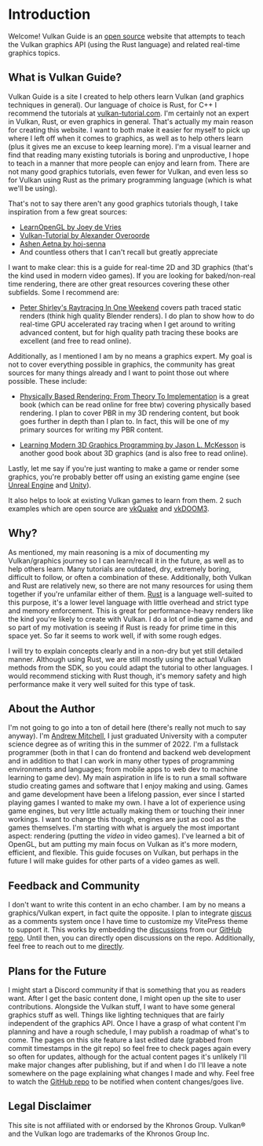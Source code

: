 # Introduction

Welcome! Vulkan Guide is an [open source](https://github.com/realandrew/vulkan_guide) website that attempts to teach the Vulkan graphics API (using the Rust language) and related real-time graphics topics.

## What is Vulkan Guide?

Vulkan Guide is a site I created to help others learn Vulkan (and graphics techniques in general). Our language of choice is Rust, for C++ I recommend the tutorials at [vulkan-tutorial.com](https://vulkan-tutorial.com/). I'm certainly not an expert in Vulkan, Rust, or even graphics in general. That's actually my main reason for creating this website. I want to both make it easier for myself to pick up where I left off when it comes to graphics, as well as to help others learn (plus it gives me an excuse to keep learning more). I'm a visual learner and find that reading many existing tutorials is boring and unproductive, I hope to teach in a manner that more people can enjoy and learn from. There are not many good graphics tutorials, even fewer for Vulkan, and even less so for Vulkan using Rust as the primary programming language (which is what we'll be using). 

That's not to say there aren't any good graphics tutorials though, I take inspiration from a few great sources:

* [LearnOpenGL by Joey de Vries](https://learnopengl.com/)
* [Vulkan-Tutorial by Alexander Overoorde](https://vulkan-tutorial.com/)
* [Ashen Aetna by hoj-senna](https://github.com/hoj-senna/ashen-aetna)
* And countless others that I can't recall but greatly appreciate

I want to make clear: this is a guide for real-time 2D and 3D graphics (that's the kind used in modern video games). If you are looking for baked/non-real time rendering, there are other great resources covering these other subfields. Some I recommend are:

* [Peter Shirley's Raytracing In One Weekend](https://raytracing.github.io/) covers path traced static renders (think high quality Blender renders). I do plan to show how to do real-time GPU accelerated ray tracing when I get around to writing advanced content, but for high quality path tracing these books are excellent (and free to read online).

Additionally, as I mentioned I am by no means a graphics expert. My goal is not to cover everything possible in graphics, the community has great sources for many things already and I want to point those out where possible. These include:

* [Physically Based Rendering: From Theory To Implementation](https://www.pbr-book.org/) is a great book (which can be read online for free btw) covering physically based rendering. I plan to cover PBR in my 3D rendering content, but book goes further in depth than I plan to. In fact, this will be one of my primary sources for writing my PBR content.

* [Learning Modern 3D Graphics Programming by Jason L. McKesson](https://paroj.github.io/gltut/) is another good book about 3D graphics (and is also free to read online).

Lastly, let me say if you're just wanting to make a game or render some graphics, you're probably better off using an existing game engine (see [Unreal Engine](https://www.unrealengine.com/) and [Unity](https://unity.com/)).

It also helps to look at existing Vulkan games to learn from them. 2 such examples which are open source are [vkQuake](https://github.com/Novum/vkQuake) and [vkDOOM3](https://github.com/DustinHLand/vkDOOM3).

## Why?

As mentioned, my main reasoning is a mix of documenting my Vulkan/graphics journey so I can learn/recall it in the future, as well as to help others learn. Many tutorials are outdated, dry, extremely boring, difficult to follow, or often a combination of these. Additionally, both Vulkan and Rust are relatively new, so there are not many resources for using them together if you're unfamilar either of them. [Rust](https://www.rust-lang.org/) is a language well-suited to this purpose, it's a lower level language with little overhead and strict type and memory enforcement. This is great for performance-heavy renders like the kind you're likely to create with Vulkan. I do a lot of indie game dev, and so part of my motivation is seeing if Rust is ready for prime time in this space yet. So far it seems to work well, if with some rough edges.

I will try to explain concepts clearly and in a non-dry but yet still detailed manner. Although using Rust, we are still mostly using the actual Vulkan methods from the SDK, so you could adapt the tutorial to other languages. I would recommend sticking with Rust though, it's memory safety and high performance make it very well suited for this type of task.

## About the Author

I'm not going to go into a ton of detail here (there's really not much to say anyway). I'm [Andrew Mitchell](https://andrewjmitchell.com/), I just graduated University with a computer science degree as of writing this in the summer of 2022. I'm a fullstack programmer (both in that I can do frontend and backend web development and in addition to that I can work in many other types of programming environments and languages; from mobile apps to web dev to machine learning to game dev). My main aspiration in life is to run a small software studio creating games and software that I enjoy making and using. Games and game development have been a lifelong passion, ever since I started playing games I wanted to make my own. I have a lot of experience using game engines, but very little actually making them or touching their inner workings. I want to change this though, engines are just as cool as the games themselves. I'm starting with what is arguely the most important aspect: rendering (putting the *video* in video games). I've learned a bit of OpenGL, but am putting my main focus on Vulkan as it's more modern, efficient, and flexible. This guide focuses on Vulkan, but perhaps in the future I will make guides for other parts of a video games as well.

## Feedback and Community

I don't want to write this content in an echo chamber. I am by no means a graphics/Vulkan expert, in fact quite the opposite. I plan to integrate [giscus](https://github.com/giscus/giscus) as a comments system once I have time to customize my VitePress theme to support it. This works by embedding the [discussions](https://github.com/realandrew/vulkan_guide/discussions) from our [GitHub repo](https://github.com/realandrew/vulkan_guide). Until then, you can directly open discussions on the repo. Additionally, feel free to reach out to me [directly](https://andrewjmitchell.com/contactme.html).

## Plans for the Future

I might  start a Discord community if that is something that you as readers want. After I get the basic content done, I might open up the site to user contributions. Alongside the Vulkan stuff, I want to have some general graphics stuff as well. Things like lighting techniques that are fairly independent of the graphics API. Once I have a grasp of what content I'm planning and have a rough schedule, I may publish a roadmap of what's to come. The pages on this site feature a last edited date (grabbed from commit timestamps in the git repo) so feel free to check pages again every so often for updates, although for the actual content pages it's unlikely I'll make major changes after publishing, but if and when I do I'll leave a note somewhere on the page explaining what changes I made and why. Feel free to watch the [GitHub repo](https://github.com/realandrew/vulkan_guide) to be notified when content changes/goes live.

## Legal Disclaimer

This site is not affiliated with or endorsed by the Khronos Group. Vulkan® and the Vulkan logo are trademarks of the Khronos Group Inc.
